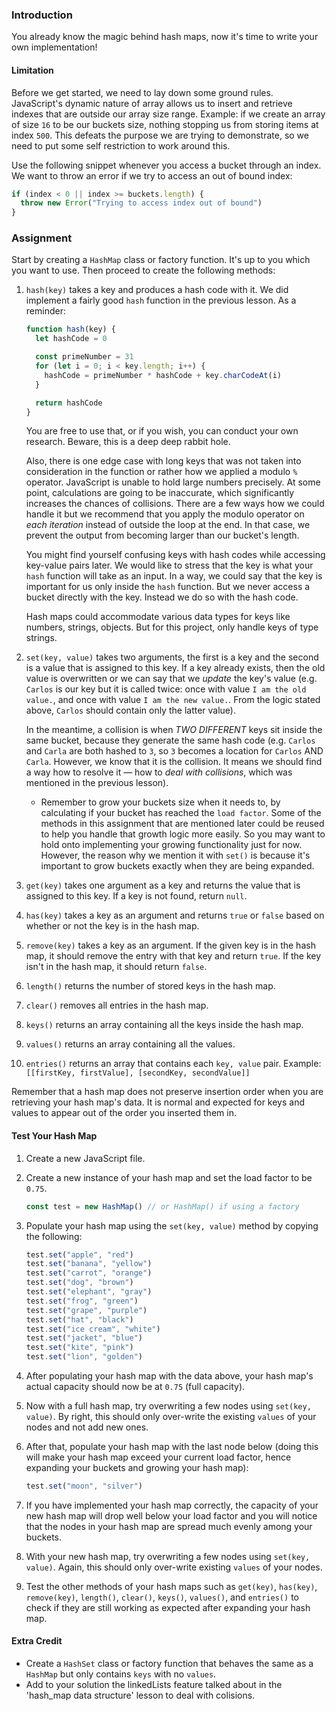 ### Introduction

You already know the magic behind hash maps, now it's time to write your own implementation!

#### Limitation

Before we get started, we need to lay down some ground rules. JavaScript's dynamic nature of array allows us to insert and retrieve indexes that are outside our array size range. Example: if we create an array of size `16` to be our buckets size, nothing stopping us from storing items at index `500`. This defeats the purpose we are trying to demonstrate, so we need to put some self restriction to work around this.

Use the following snippet whenever you access a bucket through an index. We want to throw an error if we try to access an out of bound index:

```javascript
if (index < 0 || index >= buckets.length) {
  throw new Error("Trying to access index out of bound")
}
```

### Assignment

<div class="lesson-content__panel" markdown="1">

Start by creating a `HashMap` class or factory function. It's up to you which you want to use. Then proceed to create the following methods:

1. `hash(key)` takes a key and produces a hash code with it. We did implement a fairly good `hash` function in the previous lesson. As a reminder:

   ```javascript
   function hash(key) {
     let hashCode = 0

     const primeNumber = 31
     for (let i = 0; i < key.length; i++) {
       hashCode = primeNumber * hashCode + key.charCodeAt(i)
     }

     return hashCode
   }
   ```

   You are free to use that, or if you wish, you can conduct your own research. Beware, this is a deep deep rabbit hole.

   Also, there is one edge case with long keys that was not taken into consideration in the function or rather how we applied a modulo `%` operator. JavaScript is unable to hold large numbers precisely. At some point, calculations are going to be inaccurate, which significantly increases the chances of collisions. There are a few ways how we could handle it but we recommend that you apply the modulo operator on _each iteration_ instead of outside the loop at the end. In that case, we prevent the output from becoming larger than our bucket's length.

   You might find yourself confusing keys with hash codes while accessing key-value pairs later. We would like to stress that the key is what your `hash` function will take as an input. In a way, we could say that the key is important for us only inside the `hash` function. But we never access a bucket directly with the key. Instead we do so with the hash code.

   <div class="lesson-note lesson-note--tip" markdown="1">

   Hash maps could accommodate various data types for keys like numbers, strings, objects. But for this project, only handle keys of type strings.

   </div>

1. `set(key, value)` takes two arguments, the first is a key and the second is a value that is assigned to this key. If a key already exists, then the old value is overwritten or we can say that we _update_ the key's value (e.g. `Carlos` is our key but it is called twice: once with value `I am the old value.`, and once with value `I am the new value.`. From the logic stated above, `Carlos` should contain only the latter value).

   In the meantime, a collision is when _TWO DIFFERENT_ keys sit inside the same bucket, because they generate the same hash code (e.g. `Carlos` and `Carla` are both hashed to `3`, so `3` becomes a location for `Carlos` AND `Carla`. However, we know that it is the collision. It means we should find a way how to resolve it — how to _deal with collisions_, which was mentioned in the previous lesson).

   - Remember to grow your buckets size when it needs to, by calculating if your bucket has reached the `load factor`. Some of the methods in this assignment that are mentioned later could be reused to help you handle that growth logic more easily. So you may want to hold onto implementing your growing functionality just for now. However, the reason why we mention it with `set()` is because it's important to grow buckets exactly when they are being expanded.

1. `get(key)` takes one argument as a key and returns the value that is assigned to this key. If a key is not found, return `null`.

1. `has(key)` takes a key as an argument and returns `true` or `false` based on whether or not the key is in the hash map.

1. `remove(key)` takes a key as an argument. If the given key is in the hash map, it should remove the entry with that key and return `true`. If the key isn't in the hash map, it should return `false`.

1. `length()` returns the number of stored keys in the hash map.

1. `clear()` removes all entries in the hash map.

1. `keys()` returns an array containing all the keys inside the hash map.

1. `values()` returns an array containing all the values.

1. `entries()` returns an array that contains each `key, value` pair. Example: `[[firstKey, firstValue], [secondKey, secondValue]]`

Remember that a hash map does not preserve insertion order when you are retrieving your hash map's data. It is normal and expected for keys and values to appear out of the order you inserted them in.

#### Test Your Hash Map

1. Create a new JavaScript file.

1. Create a new instance of your hash map and set the load factor to be `0.75`.

   ```javascript
   const test = new HashMap() // or HashMap() if using a factory
   ```

1. Populate your hash map using the `set(key, value)` method by copying the following:

   ```javascript
   test.set("apple", "red")
   test.set("banana", "yellow")
   test.set("carrot", "orange")
   test.set("dog", "brown")
   test.set("elephant", "gray")
   test.set("frog", "green")
   test.set("grape", "purple")
   test.set("hat", "black")
   test.set("ice cream", "white")
   test.set("jacket", "blue")
   test.set("kite", "pink")
   test.set("lion", "golden")
   ```

1. After populating your hash map with the data above, your hash map's actual capacity should now be at `0.75` (full capacity).

1. Now with a full hash map, try overwriting a few nodes using `set(key, value)`. By right, this should only over-write the existing `values` of your nodes and not add new ones.

1. After that, populate your hash map with the last node below (doing this will make your hash map exceed your current load factor, hence expanding your buckets and growing your hash map):

   ```javascript
   test.set("moon", "silver")
   ```

1. If you have implemented your hash map correctly, the capacity of your new hash map will drop well below your load factor and you will notice that the nodes in your hash map are spread much evenly among your buckets.

1. With your new hash map, try overwriting a few nodes using `set(key, value)`. Again, this should only over-write existing `values` of your nodes.

1. Test the other methods of your hash maps such as `get(key)`, `has(key)`, `remove(key)`, `length()`, `clear()`, `keys()`, `values()`, and `entries()` to check if they are still working as expected after expanding your hash map.

#### Extra Credit

- Create a `HashSet` class or factory function that behaves the same as a `HashMap` but only contains `keys` with no `values`.
- Add to your solution the linkedLists feature talked about in the 'hash_map data structure' lesson to deal with colisions.

</div>
